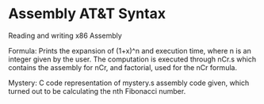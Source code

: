 # Assembly AT&T Syntax
Reading and writing x86 Assembly

Formula: Prints the expansion of (1+x)^n and execution time, where n is an integer given by the user. The computation is executed through nCr.s which contains the assembly for nCr, and factorial, used for the nCr formula.  

Mystery: C code representation of mystery.s assembly code given, which turned out to be calculating the nth Fibonacci number.
